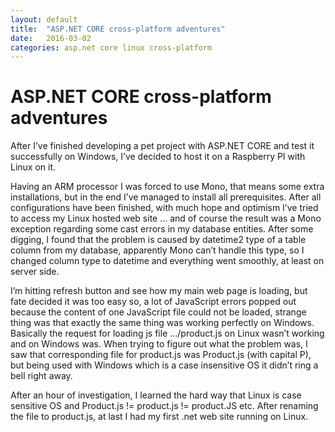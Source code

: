 ```yaml
---
layout: default
title:  "ASP.NET CORE cross-platform adventures"
date:   2016-03-02
categories: asp.net core linux cross-platform
---
```


# ASP.NET CORE cross-platform adventures

After I’ve finished developing a pet project with ASP.NET CORE and test it successfully on Windows, I’ve decided to host it on a Raspberry PI with Linux on it. 

Having an ARM processor I was forced to use Mono, that means some extra installations, but in the end I’ve managed to install all prerequisites. After all configurations have been finished, with much hope and optimism I’ve tried to access my Linux hosted web site … and of course the result was a Mono exception regarding some cast errors in my database entities. 
After some digging, I found that the problem is caused by datetime2 type of a table column from my database, apparently Mono can’t handle this type, so I changed column type to datetime and everything went smoothly, at least on server side. 

I’m hitting refresh button and see how my main web page is loading, but fate decided it was too easy so, a lot of JavaScript errors popped out because the content of one JavaScript file could not be loaded, strange thing was that exactly the same thing was working perfectly on Windows. Basically the request for loading js file …/product.js on Linux wasn’t working and on Windows was. When trying to figure out what the problem was, I saw that corresponding file for product.js was Product.js (with capital P), but being used with Windows which is a case insensitive OS it didn’t ring a bell right away. 

After an hour of investigation, I learned the hard way that Linux is case sensitive OS and Product.js != product.js != product.JS  etc. After renaming the file to product.js, at last I had my first .net web site running on Linux.

<script>
var disqus_config = function () {
this.page.url = asp-net-core-cross-platform-adventures;  // Replace PAGE_URL with your page's canonical URL variable
this.page.identifier = asp-net-core-cross-platform-adventures; // Replace PAGE_IDENTIFIER with your page's unique identifier variable
};
</script>